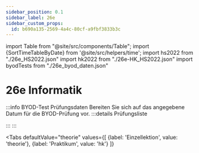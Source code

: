 ```yaml
---
sidebar_position: 0.1
sidebar_label: 26e
sidebar_custom_props:
  id: b690a135-2569-4a4c-80cf-a9fbf3833b3c
---
```


import Table from "@site/src/components/Table";
import {SortTimeTableByDate} from '@site/src/helpers/time';
import hs2022 from "./26e_HS2022.json"
import hk2022 from "./26e-HK_HS2022.json"
import byodTests from "./26e_byod_daten.json"

# 26e Informatik

:::info BYOD-Test Prüfungsdaten
Bereiten Sie sich auf das angegebene Datum für die BYOD-Prüfung vor.
:::details Prüfungsliste
<Table
  header={["Name", "Halbklasse", "Datum"]}
  compact
  selectable
  rows={byodTests}
  order={SortTimeTableByDate(2)}
/>
:::
:::

<Tabs
    defaultValue="theorie"
    values={[
      {label: 'Einzellektion', value: 'theorie'},
      {label: 'Praktikum', value: 'hk'}
    ]}
>
<TabItem value="theorie">
<Table
  header={["Datum", "Thema", "Inhalt"]}
  compact
  selectable
  rows={hs2022}
  order={SortTimeTableByDate()}
/>

</TabItem>

<TabItem value="hk">
<Table
  header={["Datum", "Halbklasse", "Thema", "Inhalt"]}
  compact
  selectable
  rows={hk2022}
  order={SortTimeTableByDate()}
/>
</TabItem>
</Tabs>
